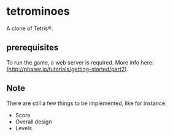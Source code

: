 # tetrominoes

A clone of Tetris®.

## prerequisites

To run the game, a web server is required. More info here: [(http://phaser.io/tutorials/getting-started/part2)](http://phaser.io/tutorials/getting-started/part2).

## Note

There are still a few things to be implemented, like for instance:
- Score
- Overall design
- Levels

